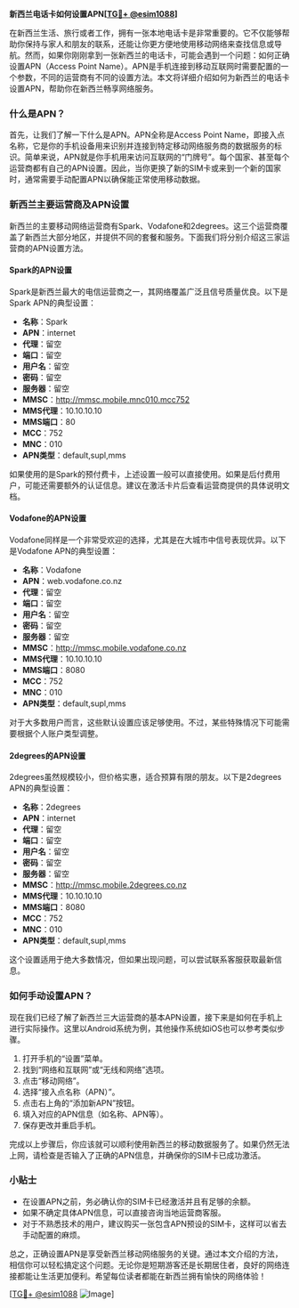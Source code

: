 **新西兰电话卡如何设置APN[[TG💪+ @esim1088](https://t.me/s/esim1088)]**

在新西兰生活、旅行或者工作，拥有一张本地电话卡是非常重要的。它不仅能够帮助你保持与家人和朋友的联系，还能让你更方便地使用移动网络来查找信息或导航。然而，如果你刚刚拿到一张新西兰的电话卡，可能会遇到一个问题：如何正确设置APN（Access Point Name）。APN是手机连接到移动互联网时需要配置的一个参数，不同的运营商有不同的设置方法。本文将详细介绍如何为新西兰的电话卡设置APN，帮助你在新西兰畅享网络服务。

### 什么是APN？

首先，让我们了解一下什么是APN。APN全称是Access Point Name，即接入点名称，它是你的手机设备用来识别并连接到特定移动网络服务商的数据服务的标识。简单来说，APN就是你手机用来访问互联网的“门牌号”。每个国家、甚至每个运营商都有自己的APN设置。因此，当你更换了新的SIM卡或来到一个新的国家时，通常需要手动配置APN以确保能正常使用移动数据。

### 新西兰主要运营商及APN设置

新西兰的主要移动网络运营商有Spark、Vodafone和2degrees。这三个运营商覆盖了新西兰大部分地区，并提供不同的套餐和服务。下面我们将分别介绍这三家运营商的APN设置方法。

#### Spark的APN设置

Spark是新西兰最大的电信运营商之一，其网络覆盖广泛且信号质量优良。以下是Spark APN的典型设置：

- **名称**：Spark
- **APN**：internet
- **代理**：留空
- **端口**：留空
- **用户名**：留空
- **密码**：留空
- **服务器**：留空
- **MMSC**：http://mmsc.mobile.mnc010.mcc752
- **MMS代理**：10.10.10.10
- **MMS端口**：80
- **MCC**：752
- **MNC**：010
- **APN类型**：default,supl,mms

如果使用的是Spark的预付费卡，上述设置一般可以直接使用。如果是后付费用户，可能还需要额外的认证信息。建议在激活卡片后查看运营商提供的具体说明文档。

#### Vodafone的APN设置

Vodafone同样是一个非常受欢迎的选择，尤其是在大城市中信号表现优异。以下是Vodafone APN的典型设置：

- **名称**：Vodafone
- **APN**：web.vodafone.co.nz
- **代理**：留空
- **端口**：留空
- **用户名**：留空
- **密码**：留空
- **服务器**：留空
- **MMSC**：http://mmsc.mobile.vodafone.co.nz
- **MMS代理**：10.10.10.10
- **MMS端口**：8080
- **MCC**：752
- **MNC**：010
- **APN类型**：default,supl,mms

对于大多数用户而言，这些默认设置应该足够使用。不过，某些特殊情况下可能需要根据个人账户类型调整。

#### 2degrees的APN设置

2degrees虽然规模较小，但价格实惠，适合预算有限的朋友。以下是2degrees APN的典型设置：

- **名称**：2degrees
- **APN**：internet
- **代理**：留空
- **端口**：留空
- **用户名**：留空
- **密码**：留空
- **服务器**：留空
- **MMSC**：http://mmsc.mobile.2degrees.co.nz
- **MMS代理**：10.10.10.10
- **MMS端口**：8080
- **MCC**：752
- **MNC**：010
- **APN类型**：default,supl,mms

这个设置适用于绝大多数情况，但如果出现问题，可以尝试联系客服获取最新信息。

### 如何手动设置APN？

现在我们已经了解了新西兰三大运营商的基本APN设置，接下来是如何在手机上进行实际操作。这里以Android系统为例，其他操作系统如iOS也可以参考类似步骤。

1. 打开手机的“设置”菜单。
2. 找到“网络和互联网”或“无线和网络”选项。
3. 点击“移动网络”。
4. 选择“接入点名称（APN）”。
5. 点击右上角的“添加新APN”按钮。
6. 填入对应的APN信息（如名称、APN等）。
7. 保存更改并重启手机。

完成以上步骤后，你应该就可以顺利使用新西兰的移动数据服务了。如果仍然无法上网，请检查是否输入了正确的APN信息，并确保你的SIM卡已成功激活。

### 小贴士

- 在设置APN之前，务必确认你的SIM卡已经激活并且有足够的余额。
- 如果不确定具体APN信息，可以直接咨询当地运营商客服。
- 对于不熟悉技术的用户，建议购买一张包含APN预设的SIM卡，这样可以省去手动配置的麻烦。

总之，正确设置APN是享受新西兰移动网络服务的关键。通过本文介绍的方法，相信你可以轻松搞定这个问题。无论你是短期游客还是长期居住者，良好的网络连接都能让生活更加便利。希望每位读者都能在新西兰拥有愉快的网络体验！

[[TG💪+ @esim1088](https://t.me/s/esim1088) ![Image](https://i.postimg.cc/4NQfJmqS/Snipaste-2025-05-13-00-14-12.png)]